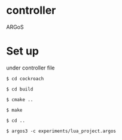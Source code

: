# controller
ARGoS

# Set up
under controller file 

``` $ cd cockroach ```

``` $ cd build ```

``` $ cmake .. ```

``` $ make ```

``` $ cd .. ```

``` $ argos3 -c experiments/lua_project.argos ```

